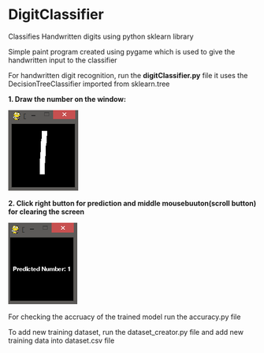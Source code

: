 # DigitClassifier
Classifies Handwritten digits using python sklearn library

Simple paint program created using pygame which is used to give the handwritten input to the classifier

For handwritten digit recognition, run the <b>digitClassifier.py</b> file it uses the DecisionTreeClassifier imported from sklearn.tree

<b> 1. Draw the number on the window: </b>

<img src= "images/input_num.png">

<b> 2. Click right button for prediction and middle mousebuuton(scroll button) for clearing the screen </b>

<img src= "images/predict_num.png">

For checking the accruacy of the trained model run the accuracy.py file

To add new training dataset, run the dataset_creator.py file and add new training data into dataset.csv file

